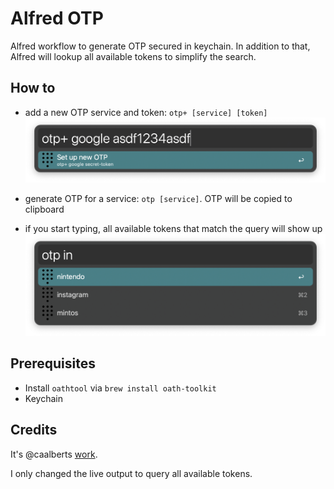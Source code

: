 # Alfred OTP

Alfred workflow to generate OTP secured in keychain.
In addition to that, Alfred will lookup all available tokens to simplify the search.

## How to

- add a new OTP service and token: `otp+ [service] [token]`
![add new token](doc/otp+.png)

- generate OTP for a service: `otp [service]`. OTP will be copied to clipboard
- if you start typing, all available tokens that match the query will show up
![generate otp](doc/otp.png)

## Prerequisites

- Install `oathtool` via `brew install oath-toolkit`
- Keychain

## Credits

It's @caalberts [work](https://github.com/caalberts/alfred-otp).

I only changed the live output to query all available tokens.
